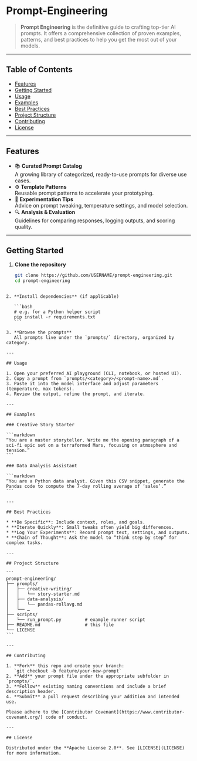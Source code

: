 # Prompt-Engineering

> **Prompt Engineering** is the definitive guide to crafting top-tier AI prompts. It offers a comprehensive collection of proven examples, patterns, and best practices to help you get the most out of your models.

---

## Table of Contents

- [Features](#features)  
- [Getting Started](#getting-started)  
- [Usage](#usage)  
- [Examples](#examples)  
- [Best Practices](#best-practices)  
- [Project Structure](#project-structure)  
- [Contributing](#contributing)  
- [License](#license)  

---

## Features

- 📚 **Curated Prompt Catalog**  
  A growing library of categorized, ready-to-use prompts for diverse use cases.  
- ⚙️ **Template Patterns**  
  Reusable prompt patterns to accelerate your prototyping.  
- 🧪 **Experimentation Tips**  
  Advice on prompt tweaking, temperature settings, and model selection.  
- 🔍 **Analysis & Evaluation**  
  Guidelines for comparing responses, logging outputs, and scoring quality.  

---

## Getting Started

1. **Clone the repository**  
   ```bash
   git clone https://github.com/USERNAME/prompt-engineering.git
   cd prompt-engineering
````

2. **Install dependencies** (if applicable)

   ```bash
   # e.g. for a Python helper script
   pip install -r requirements.txt
   ```

3. **Browse the prompts**
   All prompts live under the `prompts/` directory, organized by category.

---

## Usage

1. Open your preferred AI playground (CLI, notebook, or hosted UI).
2. Copy a prompt from `prompts/<category>/<prompt-name>.md`.
3. Paste it into the model interface and adjust parameters (temperature, max tokens).
4. Review the output, refine the prompt, and iterate.

---

## Examples

### Creative Story Starter

```markdown
“You are a master storyteller. Write me the opening paragraph of a sci-fi epic set on a terraformed Mars, focusing on atmosphere and tension.”
```

### Data Analysis Assistant

```markdown
“You are a Python data analyst. Given this CSV snippet, generate the Pandas code to compute the 7-day rolling average of ‘sales’.”
```

---

## Best Practices

* **Be Specific**: Include context, roles, and goals.
* **Iterate Quickly**: Small tweaks often yield big differences.
* **Log Your Experiments**: Record prompt text, settings, and outputs.
* **Chain of Thought**: Ask the model to “think step by step” for complex tasks.

---

## Project Structure

```
prompt-engineering/
├── prompts/
│   ├── creative-writing/
│   │   └── story-starter.md
│   ├── data-analysis/
│   │   └── pandas-rollavg.md
│   └── …  
├── scripts/
│   └── run_prompt.py         # example runner script
├── README.md                 # this file
└── LICENSE
```

---

## Contributing

1. **Fork** this repo and create your branch:
   `git checkout -b feature/your-new-prompt`
2. **Add** your prompt file under the appropriate subfolder in `prompts/`.
3. **Follow** existing naming conventions and include a brief description header.
4. **Submit** a pull request describing your addition and intended use.

Please adhere to the [Contributor Covenant](https://www.contributor-covenant.org/) code of conduct.

---

## License

Distributed under the **Apache License 2.0**. See [LICENSE](LICENSE) for more information.

